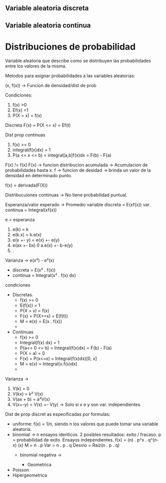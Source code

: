 
## Variable aleatoria discreta

## Variable aleatoria continua



# Distribuciones de probabilidad
Variable aleatoria que describe como se distribuyen las probabilidades entre los valores de la misma.



Metodos para asignar probabilidades a las variables aleatorias:

(x, f(x)) -> Funcion de densidad/dist de prob

Condiciones:
1) f(x) >0
2) Ef(x) =1
3) P(X = x) = f(x)

Discreta
F(x) = P(X <= x) = Ef(t)


Dist prop continuas
1) f(x) >= 0
2) integral(f(x)dx) = 1
3) P(a <= x <= b) = integral[a,b]f(x)dx = F(b) - F(a)

F(x) != f(x)
F(x) -> funcion distribucion acumulada -> Acumulacion de probabilidades hasta x.
f -> funcion de desidad -> brinda un valor de la densidad en determinado punto.

f(x) = derivada(F(X))

Distribucuiones continuas -> No tiene probabilidad puntual.


Esperanza/valor esperado -> Promedio
variable discreta = E(xf(x))
var. continua = Integral(xf(x)) 

e = esperanza
1) e(k) = k
2) e(k.x) = k.e(x)
3) e(x +- y) = e(x) +- e(y)
4) e(ax +- bx) 0 a.e(x) +- b-e(y)
5) .

Varianza -> e(x²) - e²(x)
- discreta = E(x² . f(x))
- continua = Integral(x² . f(x) dx)

condiciones
- Discretas.
	- f(x) >= 0
	- E(f(x)) = 1
	- P(X = x) = f(x)
	- F(x) = P(X>=x) = E(f(t))
	- M = e(x) = E(x . f(x))
	- 
- Continuas
	- f(x) >= 0
	- Integral(f(x) dx) = 1
	- P(a<= 0 <= b) = Integral(f(x)dx) = F(b) - F(a)
	- P(X = a) = 0
	- F(x) = P(x<=x) = Integral(f(x)dx)[0, x]
	- M = e(x) = Integral(x.f(x)dx)
	- 

Varianza -> 
1) V(k) = 0
2) V(kx) = k² V(x)
3) V(ax + b) = a²V(x)
4) V(x+-y) = V(x) +- V(y) -> Solo si x e y son var. independientes.

Dist de prop discret as especificadas por formulas:
 - uniforme:
		 f(x) = 1/n, siendo n los valores que puede tomar una variable aleatoria.
 - binomial ->
		n ensayos identicos.
		2 posibles resultados: exito / fracaso.
		p = probabilidad de exito.
		Ensayos independientes.
		f(x) = (n)  . p^x . q^(n-x)
		     (x)
		M = n . p 
		Var = n . p . q
		Desvio = Raiz(n . p . q)
	 - binomial negativa ->
			
		 - Geometrica
 - Poisson
 - Hipergeometrica